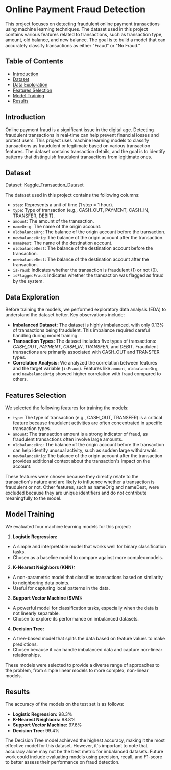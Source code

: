 # Online Payment Fraud Detection

This project focuses on detecting fraudulent online payment transactions using machine learning techniques. The dataset used in this project contains various features related to transactions, such as transaction type, amount, old balance, and new balance. The goal is to build a model that can accurately classify transactions as either "Fraud" or "No Fraud."

## Table of Contents
- [Introduction](#Introduction)
- [Dataset](#Dataset)
- [Data Exploration](#Data-Exploration)
- [Features Selection](#Features-Selection)
- [Model Training](#Model-Training)
- [Results](#Results)

## Introduction
Online payment fraud is a significant issue in the digital age. Detecting fraudulent transactions in real-time can help prevent financial losses and protect users. This project uses machine learning models to classify transactions as fraudulent or legitimate based on various transaction features. The dataset contains transaction details, and the goal is to identify patterns that distinguish fraudulent transactions from legitimate ones.

## Dataset

Dataset: [Kaggle_Transaction_Dataset](https://www.kaggle.com/datasets/jainilcoder/online-payment-fraud-detection)

The dataset used in this project contains the following columns:
- `step`: Represents a unit of time (1 step = 1 hour).
- `type`: Type of transaction (e.g., CASH_OUT, PAYMENT, CASH_IN, TRANSFER, DEBIT).
- `amount`: The amount of the transaction.
- `nameOrig`: The name of the origin account.
- `oldbalanceOrg`: The balance of the origin account before the transaction.
- `newbalanceOrig`: The balance of the origin account after the transaction.
- `nameDest`: The name of the destination account.
- `oldbalanceDest`: The balance of the destination account before the transaction.
- `newbalanceDest`: The balance of the destination account after the transaction.
- `isFraud`: Indicates whether the transaction is fraudulent (1) or not (0).
- `isFlaggedFraud`: Indicates whether the transaction was flagged as fraud by the system.

## Data Exploration
Before training the models, we performed exploratory data analysis (EDA) to understand the dataset better. Key observations include:

- **Imbalanced Dataset:** The dataset is highly imbalanced, with only 0.13% of transactions being fraudulent. This imbalance required careful handling during model training.
- **Transaction Types:** The dataset includes five types of transactions: *CASH_OUT*, *PAYMENT*, *CASH_IN*, *TRANSFER*, and *DEBIT*. Fraudulent transactions are primarily associated with CASH_OUT and TRANSFER types.
- **Correlation Analysis:** We analyzed the correlation between features and the target variable (`isFraud`). Features like `amount`, `oldbalanceOrg`, and `newbalanceOrig` showed higher correlation with fraud compared to others.

## Features Selection
We selected the following features for training the models:

- `type`: The type of transaction (e.g., CASH_OUT, TRANSFER) is a critical feature because fraudulent activities are often concentrated in specific transaction types.
- `amount`: The transaction amount is a strong indicator of fraud, as fraudulent transactions often involve large amounts.
- `oldbalanceOrg`: The balance of the origin account before the transaction can help identify unusual activity, such as sudden large withdrawals.
- `newbalanceOrig`: The balance of the origin account after the transaction provides additional context about the transaction's impact on the account.

These features were chosen because they directly relate to the transaction's nature and are likely to influence whether a transaction is fraudulent or not. Other features, such as nameOrig and nameDest, were excluded because they are unique identifiers and do not contribute meaningfully to the model.

## Model Training
We evaluated four machine learning models for this project:

1. **Logistic Regression:**
- A simple and interpretable model that works well for binary classification tasks.
- Chosen as a baseline model to compare against more complex models.

2. **K-Nearest Neighbors (KNN):**
- A non-parametric model that classifies transactions based on similarity to neighboring data points.
- Useful for capturing local patterns in the data.

3. **Support Vector Machine (SVM):**
- A powerful model for classification tasks, especially when the data is not linearly separable.
- Chosen to explore its performance on imbalanced datasets.

4. **Decision Tree:**
- A tree-based model that splits the data based on feature values to make predictions.
- Chosen because it can handle imbalanced data and capture non-linear relationships.

These models were selected to provide a diverse range of approaches to the problem, from simple linear models to more complex, non-linear models.

## Results

The accuracy of the models on the test set is as follows:
 
- **Logistic Regression:** 98.3%
- **K-Nearest Neighbors:** 98.8%
- **Support Vector Machine:** 97.6%
- **Decision Tree:** 99.4%

The Decision Tree model achieved the highest accuracy, making it the most effective model for this dataset. However, it's important to note that accuracy alone may not be the best metric for imbalanced datasets. Future work could include evaluating models using precision, recall, and F1-score to better assess their performance on fraud detection.
